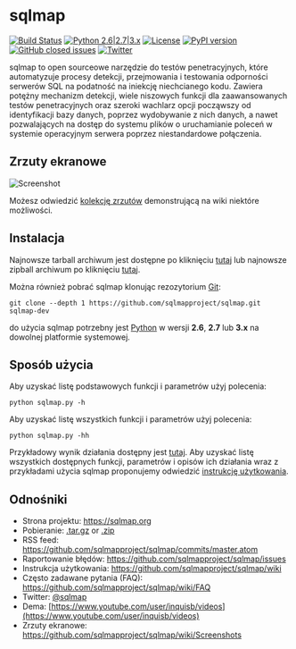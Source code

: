 # sqlmap

[![Build Status](https://api.travis-ci.org/sqlmapproject/sqlmap.svg?branch=master)](https://travis-ci.org/sqlmapproject/sqlmap) [![Python 2.6|2.7|3.x](https://img.shields.io/badge/python-2.6|2.7|3.x-yellow.svg)](https://www.python.org/) [![License](https://img.shields.io/badge/license-GPLv2-red.svg)](https://raw.githubusercontent.com/sqlmapproject/sqlmap/master/LICENSE) [![PyPI version](https://badge.fury.io/py/sqlmap.svg)](https://badge.fury.io/py/sqlmap) [![GitHub closed issues](https://img.shields.io/github/issues-closed-raw/sqlmapproject/sqlmap.svg?colorB=ff69b4)](https://github.com/sqlmapproject/sqlmap/issues?q=is%3Aissue+is%3Aclosed) [![Twitter](https://img.shields.io/badge/twitter-@sqlmap-blue.svg)](https://twitter.com/sqlmap)

sqlmap to open sourceowe narzędzie do testów penetracyjnych, które automatyzuje procesy detekcji, przejmowania i testowania odporności serwerów SQL na podatność na iniekcję niechcianego kodu. Zawiera potężny mechanizm detekcji, wiele niszowych funkcji dla zaawansowanych testów penetracyjnych oraz szeroki wachlarz opcji począwszy od identyfikacji bazy danych, poprzez wydobywanie z nich danych, a nawet pozwalających na dostęp do systemu plików o uruchamianie poleceń w systemie operacyjnym serwera poprzez niestandardowe połączenia.

Zrzuty ekranowe
----

![Screenshot](https://raw.github.com/wiki/sqlmapproject/sqlmap/images/sqlmap_screenshot.png)

Możesz odwiedzić [kolekcję zrzutów](https://github.com/sqlmapproject/sqlmap/wiki/Screenshots) demonstrującą na wiki niektóre możliwości.

Instalacja
----

Najnowsze tarball archiwum jest dostępne po kliknięciu [tutaj](https://github.com/sqlmapproject/sqlmap/tarball/master) lub najnowsze zipball archiwum po kliknięciu [tutaj](https://github.com/sqlmapproject/sqlmap/zipball/master).

Można również pobrać sqlmap klonując rezozytorium [Git](https://github.com/sqlmapproject/sqlmap):

    git clone --depth 1 https://github.com/sqlmapproject/sqlmap.git sqlmap-dev

do użycia sqlmap potrzebny jest [Python](https://www.python.org/download/) w wersji **2.6**, **2.7** lub **3.x** na dowolnej platformie systemowej.

Sposób użycia
----

Aby uzyskać listę podstawowych funkcji i parametrów użyj polecenia:

    python sqlmap.py -h

Aby uzyskać listę wszystkich funkcji i parametrów użyj polecenia:

    python sqlmap.py -hh

Przykładowy wynik działania dostępny jest [tutaj](https://asciinema.org/a/46601).
Aby uzyskać listę wszystkich dostępnych funkcji, parametrów i opisów ich działania wraz z przykładami użycia sqlmap proponujemy odwiedzić [instrukcję użytkowania](https://github.com/sqlmapproject/sqlmap/wiki/Usage).

Odnośniki
----

* Strona projektu: https://sqlmap.org
* Pobieranie: [.tar.gz](https://github.com/sqlmapproject/sqlmap/tarball/master) or [.zip](https://github.com/sqlmapproject/sqlmap/zipball/master)
* RSS feed: https://github.com/sqlmapproject/sqlmap/commits/master.atom
* Raportowanie błędów: https://github.com/sqlmapproject/sqlmap/issues
* Instrukcja użytkowania: https://github.com/sqlmapproject/sqlmap/wiki
* Często zadawane pytania (FAQ): https://github.com/sqlmapproject/sqlmap/wiki/FAQ
* Twitter: [@sqlmap](https://twitter.com/sqlmap)
* Dema: [https://www.youtube.com/user/inquisb/videos](https://www.youtube.com/user/inquisb/videos)
* Zrzuty ekranowe: https://github.com/sqlmapproject/sqlmap/wiki/Screenshots
